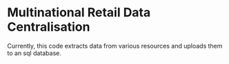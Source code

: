 # Multinational Retail Data Centralisation

Currently, this code extracts data from various resources and uploads them to an sql database.